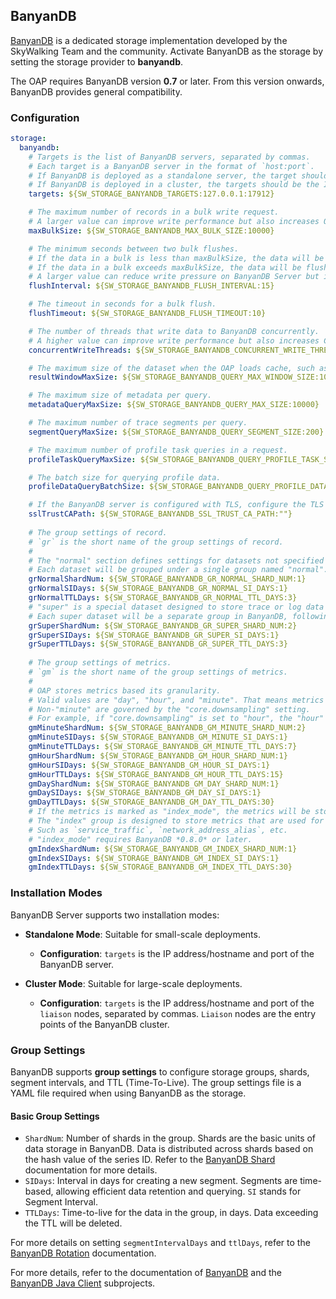 ## BanyanDB

[BanyanDB](https://github.com/apache/skywalking-banyandb) is a dedicated storage implementation developed by the SkyWalking Team and the community. Activate BanyanDB as the storage by setting the storage provider to **banyandb**.

The OAP requires BanyanDB version **0.7** or later. From this version onwards, BanyanDB provides general compatibility.

### Configuration

```yaml
storage:
  banyandb:
    # Targets is the list of BanyanDB servers, separated by commas.
    # Each target is a BanyanDB server in the format of `host:port`.
    # If BanyanDB is deployed as a standalone server, the target should be the IP address or domain name and port of the BanyanDB server.
    # If BanyanDB is deployed in a cluster, the targets should be the IP address or domain name and port of the `liaison` nodes, separated by commas.
    targets: ${SW_STORAGE_BANYANDB_TARGETS:127.0.0.1:17912}

    # The maximum number of records in a bulk write request.
    # A larger value can improve write performance but also increases OAP and BanyanDB Server memory usage.
    maxBulkSize: ${SW_STORAGE_BANYANDB_MAX_BULK_SIZE:10000}

    # The minimum seconds between two bulk flushes.
    # If the data in a bulk is less than maxBulkSize, the data will be flushed after this period.
    # If the data in a bulk exceeds maxBulkSize, the data will be flushed immediately.
    # A larger value can reduce write pressure on BanyanDB Server but increase data latency.
    flushInterval: ${SW_STORAGE_BANYANDB_FLUSH_INTERVAL:15}

    # The timeout in seconds for a bulk flush.
    flushTimeout: ${SW_STORAGE_BANYANDB_FLUSH_TIMEOUT:10}

    # The number of threads that write data to BanyanDB concurrently.
    # A higher value can improve write performance but also increases CPU usage on both OAP and BanyanDB Server.
    concurrentWriteThreads: ${SW_STORAGE_BANYANDB_CONCURRENT_WRITE_THREADS:15}

    # The maximum size of the dataset when the OAP loads cache, such as network aliases.
    resultWindowMaxSize: ${SW_STORAGE_BANYANDB_QUERY_MAX_WINDOW_SIZE:10000}

    # The maximum size of metadata per query.
    metadataQueryMaxSize: ${SW_STORAGE_BANYANDB_QUERY_MAX_SIZE:10000}

    # The maximum number of trace segments per query.
    segmentQueryMaxSize: ${SW_STORAGE_BANYANDB_QUERY_SEGMENT_SIZE:200}

    # The maximum number of profile task queries in a request.
    profileTaskQueryMaxSize: ${SW_STORAGE_BANYANDB_QUERY_PROFILE_TASK_SIZE:200}

    # The batch size for querying profile data.
    profileDataQueryBatchSize: ${SW_STORAGE_BANYANDB_QUERY_PROFILE_DATA_BATCH_SIZE:100}

    # If the BanyanDB server is configured with TLS, configure the TLS cert file path and enable TLS connection.
    sslTrustCAPath: ${SW_STORAGE_BANYANDB_SSL_TRUST_CA_PATH:""}
    
    # The group settings of record.
    # `gr` is the short name of the group settings of record.
    #
    # The "normal" section defines settings for datasets not specified in "super".
    # Each dataset will be grouped under a single group named "normal".
    grNormalShardNum: ${SW_STORAGE_BANYANDB_GR_NORMAL_SHARD_NUM:1}
    grNormalSIDays: ${SW_STORAGE_BANYANDB_GR_NORMAL_SI_DAYS:1}
    grNormalTTLDays: ${SW_STORAGE_BANYANDB_GR_NORMAL_TTL_DAYS:3}
    # "super" is a special dataset designed to store trace or log data that is too large for normal datasets.
    # Each super dataset will be a separate group in BanyanDB, following the settings defined in the "super" section.
    grSuperShardNum: ${SW_STORAGE_BANYANDB_GR_SUPER_SHARD_NUM:2}
    grSuperSIDays: ${SW_STORAGE_BANYANDB_GR_SUPER_SI_DAYS:1}
    grSuperTTLDays: ${SW_STORAGE_BANYANDB_GR_SUPER_TTL_DAYS:3}
    
    # The group settings of metrics.
    # `gm` is the short name of the group settings of metrics.
    #
    # OAP stores metrics based its granularity.
    # Valid values are "day", "hour", and "minute". That means metrics will be stored in the three separate groups.
    # Non-"minute" are governed by the "core.downsampling" setting.
    # For example, if "core.downsampling" is set to "hour", the "hour" will be used, while "day" are ignored.
    gmMinuteShardNum: ${SW_STORAGE_BANYANDB_GM_MINUTE_SHARD_NUM:2}
    gmMinuteSIDays: ${SW_STORAGE_BANYANDB_GM_MINUTE_SI_DAYS:1}
    gmMinuteTTLDays: ${SW_STORAGE_BANYANDB_GM_MINUTE_TTL_DAYS:7}
    gmHourShardNum: ${SW_STORAGE_BANYANDB_GM_HOUR_SHARD_NUM:1}
    gmHourSIDays: ${SW_STORAGE_BANYANDB_GM_HOUR_SI_DAYS:1}
    gmHourTTLDays: ${SW_STORAGE_BANYANDB_GM_HOUR_TTL_DAYS:15}
    gmDayShardNum: ${SW_STORAGE_BANYANDB_GM_DAY_SHARD_NUM:1}
    gmDaySIDays: ${SW_STORAGE_BANYANDB_GM_DAY_SI_DAYS:1}
    gmDayTTLDays: ${SW_STORAGE_BANYANDB_GM_DAY_TTL_DAYS:30}
    # If the metrics is marked as "index_mode", the metrics will be stored in the "index" group.
    # The "index" group is designed to store metrics that are used for indexing without value columns.
    # Such as `service_traffic`, `network_address_alias`, etc.
    # "index_mode" requires BanyanDB *0.8.0* or later.
    gmIndexShardNum: ${SW_STORAGE_BANYANDB_GM_INDEX_SHARD_NUM:1}
    gmIndexSIDays: ${SW_STORAGE_BANYANDB_GM_INDEX_SI_DAYS:1}
    gmIndexTTLDays: ${SW_STORAGE_BANYANDB_GM_INDEX_TTL_DAYS:30}

```

### Installation Modes

BanyanDB Server supports two installation modes:

- **Standalone Mode**: Suitable for small-scale deployments.
    - **Configuration**: `targets` is the IP address/hostname and port of the BanyanDB server.

- **Cluster Mode**: Suitable for large-scale deployments.
    - **Configuration**: `targets` is the IP address/hostname and port of the `liaison` nodes, separated by commas. `Liaison` nodes are the entry points of the BanyanDB cluster.

### Group Settings

BanyanDB supports **group settings** to configure storage groups, shards, segment intervals, and TTL (Time-To-Live). The group settings file is a YAML file required when using BanyanDB as the storage.

#### Basic Group Settings

- `ShardNum`: Number of shards in the group. Shards are the basic units of data storage in BanyanDB. Data is distributed across shards based on the hash value of the series ID. Refer to the [BanyanDB Shard](https://skywalking.apache.org/docs/skywalking-banyandb/latest/concept/clustering/#52-data-sharding) documentation for more details.
- `SIDays`: Interval in days for creating a new segment. Segments are time-based, allowing efficient data retention and querying. `SI` stands for Segment Interval.
- `TTLDays`: Time-to-live for the data in the group, in days. Data exceeding the TTL will be deleted.

For more details on setting `segmentIntervalDays` and `ttlDays`, refer to the [BanyanDB Rotation](https://skywalking.apache.org/docs/skywalking-banyandb/latest/concept/rotation/) documentation.

For more details, refer to the documentation of [BanyanDB](https://skywalking.apache.org/docs/skywalking-banyandb/latest/readme/) and the [BanyanDB Java Client](https://github.com/apache/skywalking-banyandb-java-client) subprojects.
